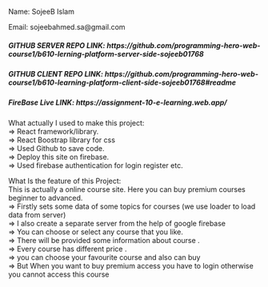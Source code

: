 <p>Name: SojeeB Islam</p>
<p>Email: sojeebahmed.sa@gmail.com</p>

<h5>GITHUB SERVER REPO LINK:
 https://github.com/programming-hero-web-course1/b610-lerning-platform-server-side-sojeeb01768
</h5>

<h5>GITHUB CLIENT REPO LINK: 
https://github.com/programming-hero-web-course1/b610-learning-platform-client-side-sojeeb01768#readme
</h5>

<h5>FireBase Live LINK: 
https://assignment-10-e-learning.web.app/
</h5>


<p>What actually I used to make this project: <br>
=> React framework/library. <br>
=> React Boostrap library for css <br>
=> Used Github to save code. <br>
=> Deploy this site on firebase. <br>
=> Used firebase authentication for login register etc. <br>
</p>



<p>What Is the feature of this Project: <br>
This is actually a online course site. Here you can buy premium courses beginner to advanced. <br>
=> Firstly  sets some data of some topics for courses (we use loader to load data from server) <br>
=> I also create a separate server from the help of google firebase <br>
=> You can choose or select any course that you like. <br>
=> There will be provided some information about course . <br>
=> Every course has different price . <br>
=> you can choose your favourite course and also can buy  <br>
=> But When you want to buy premium access you have to login otherwise you cannot access this course<br>
 </p>